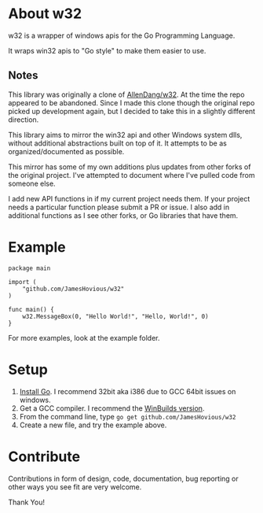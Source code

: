 About w32
==========

w32 is a wrapper of windows apis for the Go Programming Language.

It wraps win32 apis to "Go style" to make them easier to use.

## Notes
This library was originally a clone of [AllenDang/w32](https://github.com/AllenDang/w32). At the time the repo appeared to be abandoned. Since I made this clone though the original repo picked up development again, but I decided to take this in a slightly different direction. 

This library aims to mirror the win32 api and other Windows system dlls, without additional abstractions built on top of it. It attempts to be as organized/documented as possible. 

This mirror has some of my own additions plus updates from other forks of the original project. I've attempted to document where I've pulled code from someone else. 

I add new API functions in if my current project needs them. If your project needs a particular function please submit a PR or issue. I also add in additional functions as I see other forks, or Go libraries that have them.


Example
=====
```
package main

import (
	"github.com/JamesHovious/w32"
)

func main() {
	w32.MessageBox(0, "Hello World!", "Hello, World!", 0)
}
```

For more examples, look at the example folder.

Setup
=====

1. [Install Go](https://golang.org/dl/). I recommend 32bit aka i386 due to GCC 64bit issues on windows.
2. Get a GCC compiler. I recommend the [WinBuilds version](http://win-builds.org/doku.php/download_and_installation_from_windows).
3. From the command line, type `go get github.com/JamesHovious/w32`
4. Create a new file, and try the example above.

Contribute
==========

Contributions in form of design, code, documentation, bug reporting or other ways you see fit are very welcome.

Thank You!
